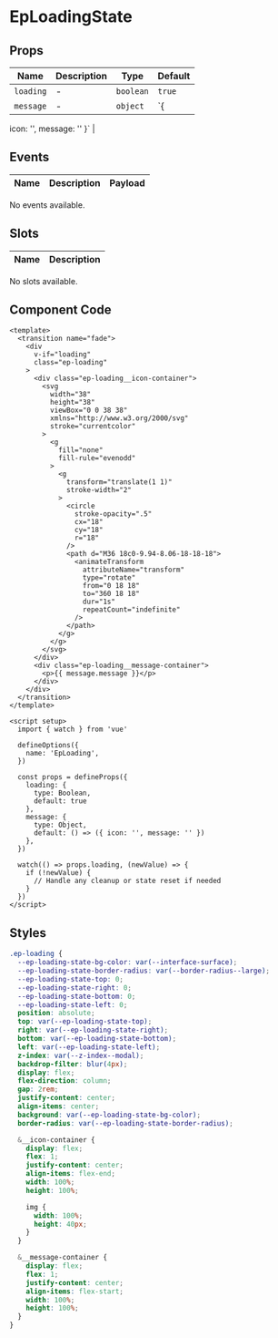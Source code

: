 # EpLoadingState



## Props
| Name | Description | Type | Default |
|------|-------------|------|---------|
| `loading` | - | `boolean` | `true` |
| `message` | - | `object` | `{
  icon: '',
  message: ''
}` |

## Events
| Name    | Description                 | Payload    |
|---------|-----------------------------|------------|
No events available.

## Slots
| Name | Description |
|------|-------------|
No slots available.

## Component Code

```vue
<template>
  <transition name="fade">
    <div
      v-if="loading"
      class="ep-loading"
    >
      <div class="ep-loading__icon-container">
        <svg
          width="38"
          height="38"
          viewBox="0 0 38 38"
          xmlns="http://www.w3.org/2000/svg"
          stroke="currentcolor"
        >
          <g
            fill="none"
            fill-rule="evenodd"
          >
            <g
              transform="translate(1 1)"
              stroke-width="2"
            >
              <circle
                stroke-opacity=".5"
                cx="18"
                cy="18"
                r="18"
              />
              <path d="M36 18c0-9.94-8.06-18-18-18">
                <animateTransform
                  attributeName="transform"
                  type="rotate"
                  from="0 18 18"
                  to="360 18 18"
                  dur="1s"
                  repeatCount="indefinite"
                />
              </path>
            </g>
          </g>
        </svg>
      </div>
      <div class="ep-loading__message-container">
        <p>{{ message.message }}</p>
      </div>
    </div>
  </transition>
</template>

<script setup>
  import { watch } from 'vue'

  defineOptions({
    name: 'EpLoading',
  })

  const props = defineProps({
    loading: {
      type: Boolean,
      default: true
    },
    message: {
      type: Object,
      default: () => ({ icon: '', message: '' })
    },
  })

  watch(() => props.loading, (newValue) => {
    if (!newValue) {
      // Handle any cleanup or state reset if needed
    }
  })
</script>
```


## Styles

```scss
.ep-loading {
  --ep-loading-state-bg-color: var(--interface-surface);
  --ep-loading-state-border-radius: var(--border-radius--large);
  --ep-loading-state-top: 0;
  --ep-loading-state-right: 0;
  --ep-loading-state-bottom: 0;
  --ep-loading-state-left: 0;
  position: absolute;
  top: var(--ep-loading-state-top);
  right: var(--ep-loading-state-right);
  bottom: var(--ep-loading-state-bottom);
  left: var(--ep-loading-state-left);
  z-index: var(--z-index--modal);
  backdrop-filter: blur(4px);
  display: flex;
  flex-direction: column;
  gap: 2rem;
  justify-content: center;
  align-items: center;
  background: var(--ep-loading-state-bg-color);
  border-radius: var(--ep-loading-state-border-radius);

  &__icon-container {
    display: flex;
    flex: 1;
    justify-content: center;
    align-items: flex-end;
    width: 100%;
    height: 100%;

    img {
      width: 100%;
      height: 40px;
    }
  }

  &__message-container {
    display: flex;
    flex: 1;
    justify-content: center;
    align-items: flex-start;
    width: 100%;
    height: 100%;
  }
}
```